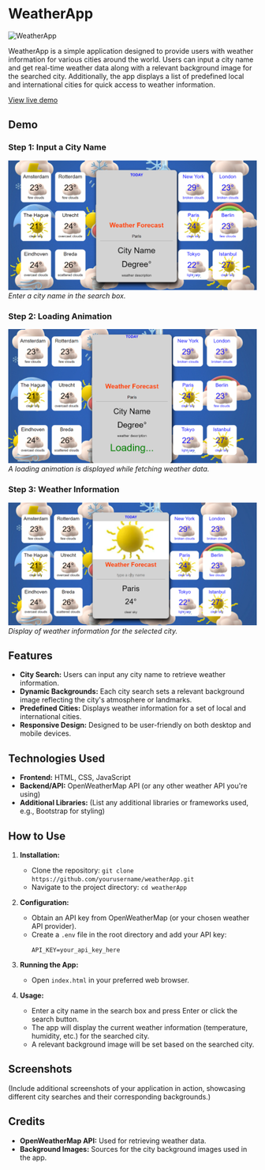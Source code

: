 # WeatherApp

![WeatherApp](url_to_your_image)

WeatherApp is a simple application designed to provide users with weather information for various cities around the world. Users can input a city name and get real-time weather data along with a relevant background image for the searched city. Additionally, the app displays a list of predefined local and international cities for quick access to weather information.

[View live demo](https://mustafadurmusnl.github.io/weatherApp/)

## Demo

### Step 1: Input a City Name
![Step 1](./images/1.png)
*Enter a city name in the search box.*

### Step 2: Loading Animation
![Step 2](./images/2.png)
*A loading animation is displayed while fetching weather data.*

### Step 3: Weather Information
![Step 3](./images/3.png)
*Display of weather information for the selected city.*

## Features

- **City Search:** Users can input any city name to retrieve weather information.
- **Dynamic Backgrounds:** Each city search sets a relevant background image reflecting the city's atmosphere or landmarks.
- **Predefined Cities:** Displays weather information for a set of local and international cities.
- **Responsive Design:** Designed to be user-friendly on both desktop and mobile devices.

## Technologies Used

- **Frontend:** HTML, CSS, JavaScript
- **Backend/API:** OpenWeatherMap API (or any other weather API you're using)
- **Additional Libraries:** (List any additional libraries or frameworks used, e.g., Bootstrap for styling)

## How to Use

1. **Installation:**
   - Clone the repository: `git clone https://github.com/yourusername/weatherApp.git`
   - Navigate to the project directory: `cd weatherApp`

2. **Configuration:**
   - Obtain an API key from OpenWeatherMap (or your chosen weather API provider).
   - Create a `.env` file in the root directory and add your API key:
     ```
     API_KEY=your_api_key_here
     ```

3. **Running the App:**
   - Open `index.html` in your preferred web browser.

4. **Usage:**
   - Enter a city name in the search box and press Enter or click the search button.
   - The app will display the current weather information (temperature, humidity, etc.) for the searched city.
   - A relevant background image will be set based on the searched city.

## Screenshots

(Include additional screenshots of your application in action, showcasing different city searches and their corresponding backgrounds.)

## Credits

- **OpenWeatherMap API:** Used for retrieving weather data.
- **Background Images:** Sources for the city background images used in the app.
